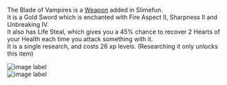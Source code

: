 The Blade of Vampires is a [Weapon](https://github.com/Slimefun/Slimefun4/wiki/Weapons) added in Slimefun.<br>
It is a Gold Sword which is enchanted with Fire Aspect II, Sharpness II and Unbreaking IV.<br>
It also has Life Steal, which gives you a 45% chance to recover 2 Hearts of your Health each time you attack something with it.<br>
It is a single research, and costs 26 xp levels. (Researching it only unlocks this item)

![image label](https://raw.githubusercontent.com/Slimefun/Slimefun-Wiki/master/images/blade-of-vampires.png)<br>
![image label](https://raw.githubusercontent.com/Slimefun/Slimefun-Wiki/master/images/blade-of-vampires-lore.png)
